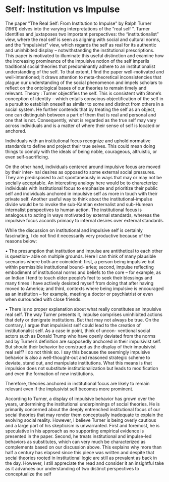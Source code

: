 # Self: Institution vs Impulse

The paper "The Real Self: From Institution to Impulse" by Ralph Turner (1961) delves into the varying interpretations of the “real self ”. Turner
identifies and juxtaposes two important perspectives: the “institutionalist” view, where the real
self is seen as aligning with social and cultural norms, and the “impulsivist” view, which regards
the self as real for its authentic and uninhibited display – notwithstanding the institutional
prescriptions. This paper is motivated to illuminate this useful distinction and examine how the
increasing prominence of the impulsive notion of the self imperils traditional social theories
that predominantly adhere to an institutionalist understanding of the self. To that extent, I
find the paper well-motivated and well-intentioned; it draws attention to meta-theoretical
inconsistencies that plague our understanding of the social phenomenon and impels scholars
to reflect on the ontological bases of our theories to remain timely and relevant.
Theory : Turner objectifies the self. This is consistent with Stone’s conception of identity
– which entails conscious objectification of the self in a pursuit to establish oneself as similar
to some and distinct from others in a social system. He further contends that by treating the
self as an object, one can distinguish between a part of them that is real and personal and one
that is not. Consequently, what is regarded as the true self may vary across individuals and is a
matter of where their sense of self is located or anchored.

Individuals with an institutional focus recognize and uphold normative standards to define
and project their true selves. This could mean doing things to comply with the ideals of
being noble, courageous, altruistic, or even self-sacrificing.

On the other hand, individuals centered around impulsive focus are moved by their inter-
nal desires as opposed to some external social pressures. They are predisposed to act
spontaneously in ways that may or may not be socially acceptable.
An interesting analogy here would be to characterize individuals with institutional focus
to emphasize and prioritize their public self and individuals anchored in impulsive self as more
in touch with their private self. Another useful way to think about the institutional-impulse
divide would be to invoke the sub-Kantian externalist and sub-Humean internalist perspectives
to human action. The institutional focus is analogous to acting in ways motivated by external
standards, whereas the impulsive focus accords primacy to internal desires over external
standards.

While the discussion on institutional and impulsive self is certainly fascinating, I do not
find it necessarily very productive because of the reasons below:

• The presumption that institution and impulse are antithetical to each other is question-
able on multiple grounds. Here I can think of many plausible scenarios where both are
coincident: first, a person being impulsive but within permissible institutional bound-
aries; second, impulse reflecting embodiment of institutional norms and beliefs to the
core – for example, as an Indian I tend to touch elder people’s feet to seek their blessings
and many times I have actively desisted myself from doing that after having moved to
America; and third, contexts where being impulsive is encouraged as an institution – for
example, meeting a doctor or psychiatrist or even when surrounded with close friends.

• There is no proper explanation about what really constitutes an impulsive real self. The
way Turner presents it, impulse comprises uninhibited actions that defy or denigrate
institutions. But that may not always be true. On the contrary, I argue that impulsivist
self could lead to the creation of institutionalist self. As a case in point, think of uncon-
ventional social actors such as Donald Trump who have openly deviated from the norms
and by Turner’s definition are supposedly anchored in their impulsivist self. But should
their behavior be construed as the display of their impulsivist real self? I do not think
so. I say this because the seemingly impulsive behavior is also a well-thought-out and
reasoned strategic scheme to deviate, stand out, and manipulate institutions. What this
means is that impulsion does not substitute institutionalization but leads to modification
and even the formation of new institutions.

Therefore, theories anchored in institutional focus are likely to remain relevant even if
the implusivist self becomes more prominent.

According to Turner, a display of impulsive behavior has grown
over the years, undermining the institutional underpinnings of social theories. He is primarily
concerned about the deeply entrenched institutional focus of our social theories that may
render them conceptually inadequate to explain the evolving social reality.
However, I believe Turner is being overly cautious and a large part of his skepticism is
unwarranted. First and foremost, he is speculative in his approach as no supporting empirical
evidence is presented in the paper. Second, he treats institutional and impulse-led behaviors
as substitutes, which can very much be characterized as complements based on our discussion
above. This explains why more than half a century has elapsed since this piece was written
and despite that social theories rooted in institutional logic are still as prevalent as back in the
day. However, I still appreciate the read and consider it an insightful take as it advances our
understanding of two distinct perspectives to conceptualize the self
